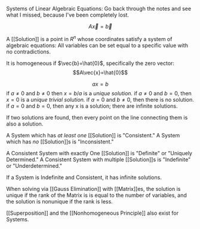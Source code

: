 Systems of Linear Algebraic Equations:
Go back through the notes and see what I missed, because I've been completely lost.

$$A\vec{x}=\vec{b}$$

A [[Solution]] is a point in $R^n$ whose coordinates satisfy a system of algebraic equations: All variables can be set equal to a specific value with no contradictions.

It is homogeneous if $\vec{b}=\hat{0}$, specifically the zero vector: $$A\vec{x}=\hat{0}$$

$$ax=b$$
if $a\neq 0$ and $b \neq 0$ then $x=b/a$ is a *unique solution.*
if $a\neq 0$ and $b=0$, then $x=0$ is a *unique trivial solution.*
if $a=0$ and $b\neq 0$, then there is no solution.
if $a=0$ and $b=0$, then any x is a solution; there are infinite solutions.

If two solutions are found, then every point on the line connecting them is also a solution.

A System which has *at least one* [[Solution]] is "Consistent."
A System which has *no* [[Solution]]s is "Inconsistent."

A Consistent System with exactly One [[Solution]] is "Definite" or "Uniquely Determined."
A Consistent System with multiple [[Solution]]s is "Indefinite" or "Underdetermined."

If a System is Indefinite and Consistent, it has infinite solutions.

When solving via [[Gauss Elimination]] with [[Matrix]]es, the solution is unique if the rank of the Matrix is is equal to the number of variables, and the solution is nonunique if the rank is less.

[[Superposition]] and the [[Nonhomogeneous Principle]] also exist for Systems.